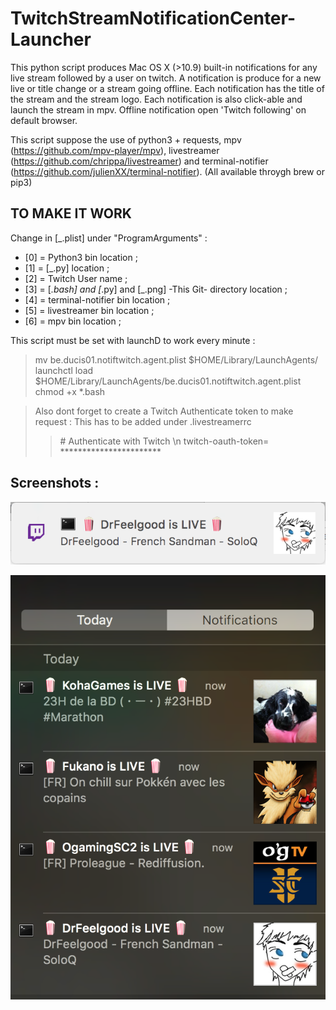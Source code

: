 # TwitchStreamNotificationCenter-Launcher

This python script produces Mac OS X (>10.9) built-in notifications for any live stream followed by a user on twitch.
A notification is produce for a new live or title change or a stream going offline.
Each notification has the title of the stream and the stream logo.
Each notification is also click-able and launch the stream in mpv.
Offline notification open 'Twitch following' on default browser.

This script suppose the use of python3 + requests, mpv (https://github.com/mpv-player/mpv), livestreamer (https://github.com/chrippa/livestreamer) and terminal-notifier (https://github.com/julienXX/terminal-notifier). (All available throygh brew or pip3)


## TO MAKE IT WORK

Change in [_.plist] under "ProgramArguments" :

* [0] = Python3 bin location ;
* [1] = [_.py] location  ;
* [2] = Twitch User name ;
* [3] = [_.bash] and [_.py] and [_.png] -This Git- directory location  ;
* [4] = terminal-notifier bin location  ;
* [5] = livestreamer bin location  ;
* [6] = mpv  bin location  ;


This script must be set with launchD to work every minute :
> mv be.ducis01.notiftwitch.agent.plist $HOME/Library/LaunchAgents/  
> launchctl load $HOME/Library/LaunchAgents/be.ducis01.notiftwitch.agent.plist  
> chmod +x *.bash 

> Also dont forget to create a Twitch Authenticate token to make request :
> This has to be added under .livestreamerrc 
>> \# Authenticate with Twitch \n
>> twitch-oauth-token= ***********************

## Screenshots :

![Image of a Notification](https://raw.githubusercontent.com/Ducis01/TwitchStreamNotificationCenter-Launcher/master/screenshot/notification.png)

![Image of Notification Center](https://raw.githubusercontent.com/Ducis01/TwitchStreamNotificationCenter-Launcher/master/screenshot/notification_center.png)

